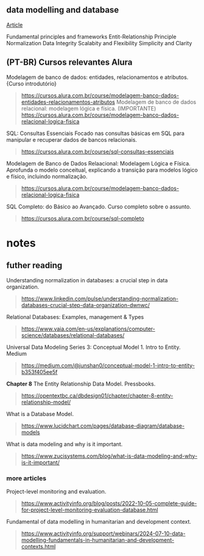 ## data modelling and database

[Article](https://www.activityinfo.org/blog/posts/2024-10-21-a-guide-to-data-modelling-key-principles-and-design-considerations.html)

Fundamental principles and frameworks
    Entit-Relationship Principle
    Normalization
    Data Integrity
    Scalabity and Flexibility
    Simplicity and Clarity

## (PT-BR) Cursos relevantes Alura
Modelagem de banco de dados: entidades, relacionamentos e atributos. {Curso introdutório}
> https://cursos.alura.com.br/course/modelagem-banco-dados-entidades-relacionamentos-atributos
Modelagem de banco de dados relacional: modelagem lógica e física. (IMPORTANTE)
> https://cursos.alura.com.br/course/modelagem-banco-dados-relacional-logica-fisica

SQL: Consultas Essenciais
Focado nas consultas básicas em SQL para manipular e recuperar dados de bancos relacionais.
> https://cursos.alura.com.br/course/sql-consultas-essenciais

Modelagem de Banco de Dados Relaacional: Modelagem Lógica e Física.
Aprofunda o modelo conceitual, explicando a transição para modelos lógico e físico, incluindo normalização.
> https://cursos.alura.com.br/course/modelagem-banco-dados-relacional-logica-fisica

SQL Completo: do Básico ao Avançado.
Curso completo sobre o assunto.
> https://cursos.alura.com.br/course/sql-completo

# notes






## futher reading

Understanding normalization in databases: a crucial step in data organization.
> https://www.linkedin.com/pulse/understanding-normalization-databases-crucial-step-data-organization-dwnwc/

Relational Databases: Examples, management & Types
> https://www.vaia.com/en-us/explanations/computer-science/databases/relational-databases/

Universal Data Modeling Series 3: Conceptual Model 1. Intro to Entity. Medium
> https://medium.com/@junshan0/conceptual-model-1-intro-to-entity-b353f405ee5f

**Chapter 8** The Entity Relationship Data Model. Pressbooks.
> https://opentextbc.ca/dbdesign01/chapter/chapter-8-entity-relationship-model/

What is a Database Model.
> https://www.lucidchart.com/pages/database-diagram/database-models

What is data modeling and why is it important.
> https://www.zucisystems.com/blog/what-is-data-modeling-and-why-is-it-important/


### more articles
Project-level monitoring and evaluation.
> https://www.activityinfo.org/blog/posts/2022-10-05-complete-guide-for-project-level-monitoring-evaluation-database.html

Fundamental of data modelling in humanitarian and development context.
> https://www.activityinfo.org/support/webinars/2024-07-10-data-modelling-fundamentals-in-humanitarian-and-development-contexts.html

